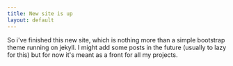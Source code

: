 ```yaml
---
title: New site is up
layout: default
---
```

So i've finished this new site, which is nothing more than a simple bootstrap theme running on jekyll.
I might add some posts in the future (usually to lazy for this) but for now it's meant as a front for all my projects.
